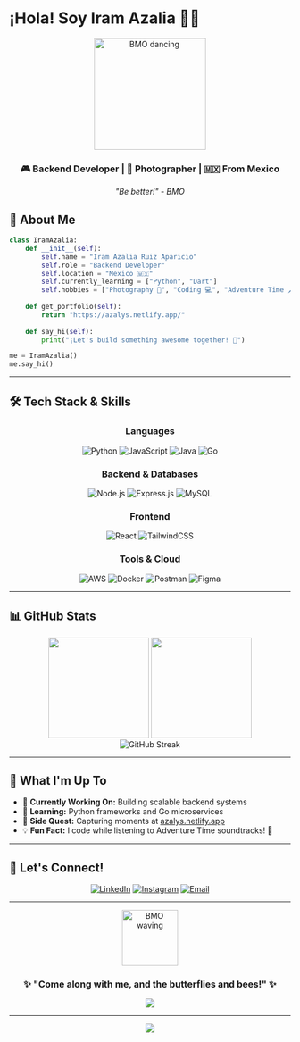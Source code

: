 # ¡Hola! Soy Iram Azalia 👋✨

<div align="center">
  <img src="https://i.gifer.com/origin/e2/e2917a322c5c7247c308d53725f0189f_w200.gif" alt="BMO dancing" width="200"/>
  
  ### 🎮 Backend Developer | 📸 Photographer | 🇲🇽 From Mexico
  
  *"Be better!" - BMO*
</div>



## 🌟 About Me

```python
class IramAzalia:
    def __init__(self):
        self.name = "Iram Azalia Ruiz Aparicio"
        self.role = "Backend Developer"
        self.location = "Mexico 🇲🇽"
        self.currently_learning = ["Python", "Dart"]
        self.hobbies = ["Photography 📸", "Coding 💻", "Adventure Time 🗡️"]
        
    def get_portfolio(self):
        return "https://azalys.netlify.app/"
        
    def say_hi(self):
        print("¡Let's build something awesome together! 🚀")

me = IramAzalia()
me.say_hi()
```

---

## 🛠️ Tech Stack & Skills

<div align="center">

### Languages
![Python](https://img.shields.io/badge/Python-FFD43B?style=for-the-badge&logo=python&logoColor=blue)
![JavaScript](https://img.shields.io/badge/JavaScript-323330?style=for-the-badge&logo=javascript&logoColor=F7DF1E)
![Java](https://img.shields.io/badge/Java-ED8B00?style=for-the-badge&logo=openjdk&logoColor=white)
![Go](https://img.shields.io/badge/Go-00ADD8?style=for-the-badge&logo=go&logoColor=white)

### Backend & Databases
![Node.js](https://img.shields.io/badge/Node%20js-339933?style=for-the-badge&logo=nodedotjs&logoColor=white)
![Express.js](https://img.shields.io/badge/Express%20js-000000?style=for-the-badge&logo=express&logoColor=white)
![MySQL](https://img.shields.io/badge/MySQL-005C84?style=for-the-badge&logo=mysql&logoColor=white)

### Frontend
![React](https://img.shields.io/badge/React-20232A?style=for-the-badge&logo=react&logoColor=61DAFB)
![TailwindCSS](https://img.shields.io/badge/Tailwind_CSS-38B2AC?style=for-the-badge&logo=tailwind-css&logoColor=white)

### Tools & Cloud
![AWS](https://img.shields.io/badge/Amazon_AWS-FF9900?style=for-the-badge&logo=amazonaws&logoColor=white)
![Docker](https://img.shields.io/badge/Docker-2CA5E0?style=for-the-badge&logo=docker&logoColor=white)
![Postman](https://img.shields.io/badge/Postman-FF6C37?style=for-the-badge&logo=Postman&logoColor=white)
![Figma](https://img.shields.io/badge/Figma-F24E1E?style=for-the-badge&logo=figma&logoColor=white)

</div>

---

## 📊 GitHub Stats

<div align="center">
  <img height="180em" src="https://github-readme-stats.vercel.app/api?username=maruchanazalia&show_icons=true&theme=tokyonight&include_all_commits=true&count_private=true"/>
  <img height="180em" src="https://github-readme-stats.vercel.app/api/top-langs/?username=maruchanazalia&layout=compact&langs_count=7&theme=tokyonight"/>
</div>

<div align="center">
  <img src="https://github-readme-streak-stats.herokuapp.com/?user=maruchanazalia&theme=tokyonight" alt="GitHub Streak"/>
</div>

---

## 🎯 What I'm Up To

- 🔭 **Currently Working On:** Building scalable backend systems
- 🌱 **Learning:** Python frameworks and Go microservices
- 📸 **Side Quest:** Capturing moments at [azalys.netlify.app](https://azalys.netlify.app/)
- 💡 **Fun Fact:** I code while listening to Adventure Time soundtracks! 🎵

---

## 🤝 Let's Connect!

<div align="center">
  
  [![LinkedIn](https://img.shields.io/badge/LinkedIn-0077B5?style=for-the-badge&logo=linkedin&logoColor=white)](https://linkedin.com/in/iram-azalia-ruiz-aparicio)
  [![Instagram](https://img.shields.io/badge/Instagram-E4405F?style=for-the-badge&logo=instagram&logoColor=white)](https://instagram.com/ruiz.iram)
  [![Email](https://img.shields.io/badge/Email-D14836?style=for-the-badge&logo=gmail&logoColor=white)](mailto:iramazaliar@gmail.com)
  
</div>

---

<div align="center">
  <img src="https://static.wikia.nocookie.net/adventuretimespain/images/0/0e/Tumblr_m9efd3PR581r74ifno1_500.gif/revision/latest?cb=20120915091308&path-prefix=es" alt="BMO waving" width="100"/>
  
  ### ✨ "Come along with me, and the butterflies and bees!" ✨
  
  <img src="https://komarev.com/ghpvc/?username=TU_GITHUB_USERNAME&color=blueviolet&style=flat-square&label=Profile+Views"/>
</div>

---

<div align="center">
  <img src="https://capsule-render.vercel.app/api?type=waving&color=gradient&height=100&section=footer"/>
</div>

